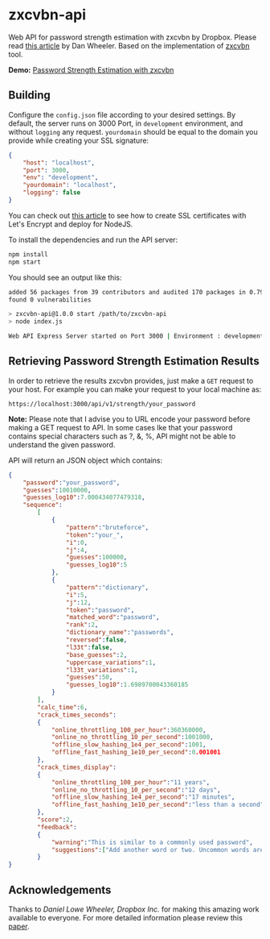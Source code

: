 # zxcvbn-api
Web API for password strength estimation with zxcvbn by Dropbox. Please read [this article](https://dropbox.tech/security/zxcvbn-realistic-password-strength-estimation) by Dan Wheeler. Based on the implementation of [zxcvbn](https://github.com/dropbox/zxcvbn) tool.

**Demo:** [Password Strength Estimation with zxcvbn](https://strength.merterdemir.com/)

## Building
Configure the `config.json` file according to your desired settings. By default, the server runs on 3000 Port, in `development` environment, and without `logging` any request. `yourdomain` should be equal to the domain you provide while creating your SSL signature:

```json
{
    "host": "localhost",
    "port": 3000,
    "env": "development",
    "yourdomain": "localhost",
    "logging": false
}
```

You can check out [this article](https://itnext.io/node-express-letsencrypt-generate-a-free-ssl-certificate-and-run-an-https-server-in-5-minutes-a730fbe528ca) to see how to create SSL certificates with Let's Encrypt and deploy for NodeJS.

To install the dependencies and run the API server:

```bash
npm install
npm start
```

You should see an output like this:

```bash
added 56 packages from 39 contributors and audited 170 packages in 0.792s
found 0 vulnerabilities
```

```bash
> zxcvbn-api@1.0.0 start /path/to/zxcvbn-api
> node index.js

Web API Express Server started on Port 3000 | Environment : development
```

## Retrieving Password Strength Estimation Results

In order to retrieve the results zxcvbn provides, just make a `GET` request to your host. For example you can make your request to your local machine as:

```
https://localhost:3000/api/v1/strength/your_password
```

**Note:** Please note that I advise you to URL encode your password before making a GET request to API. In some cases lke that your password contains 
special characters such as ?, &, %, API might not be able to understand the given password.

API will return an JSON object which contains:

```json
{
	"password":"your_password",
	"guesses":10010000,
	"guesses_log10":7.000434077479318,
	"sequence":
		[
			{
				"pattern":"bruteforce",
				"token":"your_",
				"i":0,
				"j":4,
				"guesses":100000,
				"guesses_log10":5
			},
			{
				"pattern":"dictionary",
				"i":5,
				"j":12,
				"token":"password",
				"matched_word":"password",
				"rank":2,
				"dictionary_name":"passwords",
				"reversed":false,
				"l33t":false,
				"base_guesses":2,
				"uppercase_variations":1,
				"l33t_variations":1,
				"guesses":50,
				"guesses_log10":1.6989700043360185
			}
		],
		"calc_time":6,
		"crack_times_seconds":
		{
			"online_throttling_100_per_hour":360360000,
			"online_no_throttling_10_per_second":1001000,
			"offline_slow_hashing_1e4_per_second":1001,
			"offline_fast_hashing_1e10_per_second":0.001001
		},
		"crack_times_display":
		{
			"online_throttling_100_per_hour":"11 years",
			"online_no_throttling_10_per_second":"12 days",
			"offline_slow_hashing_1e4_per_second":"17 minutes",
			"offline_fast_hashing_1e10_per_second":"less than a second"
		},
		"score":2,
		"feedback":
		{
			"warning":"This is similar to a commonly used password",
			"suggestions":["Add another word or two. Uncommon words are better."]
		}
}
```

## Acknowledgements

Thanks to _Daniel Lowe Wheeler, Dropbox Inc._ for making this amazing work available to everyone. For more detailed information please review this [paper](https://www.usenix.org/conference/usenixsecurity16/technical-sessions/presentation/wheeler).